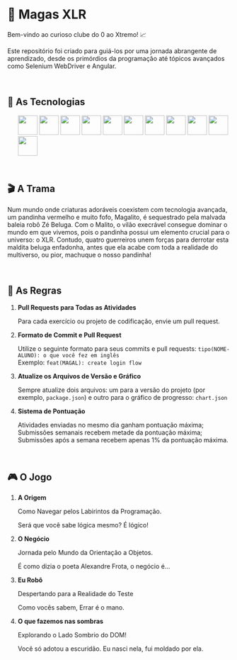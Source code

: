 <h1>🦊 Magas XLR</h1>
<p>Bem-vindo ao curioso clube do 0 ao Xtremo! 📈</p>

<p>Este repositório foi criado para guiá-los por uma jornada abrangente de aprendizado, desde os primórdios da programação até tópicos avançados como Selenium WebDriver e Angular.</p>

<div valign="top">
    <br>
    <h2>🦾 As Tecnologias</h2>
    <ul>
        <img height="44" width="44" src="https://cdn.jsdelivr.net/gh/devicons/devicon/icons/chrome/chrome-original.svg" />
        <img height="44" width="44" src="https://cdn.jsdelivr.net/gh/devicons/devicon/icons/intellij/intellij-original.svg" />
        <img height="44" width="44" src="https://cdn.jsdelivr.net/gh/devicons/devicon/icons/visualstudio/visualstudio-plain.svg" />
        <img height="44" width="44" src="https://cdn.jsdelivr.net/gh/devicons/devicon/icons/java/java-original.svg" />
        <img height="44" width="44" src="https://cdn.jsdelivr.net/gh/devicons/devicon/icons/selenium/selenium-original.svg" />
        <img height="44" width="44" src="https://cdn.jsdelivr.net/gh/devicons/devicon/icons/javascript/javascript-plain.svg" />
        <img height="44" width="44" src="https://cdn.jsdelivr.net/gh/devicons/devicon/icons/typescript/typescript-plain.svg" />
        <img height="44" width="44" src="https://cdn.jsdelivr.net/gh/devicons/devicon/icons/angularjs/angularjs-plain.svg" />
        <img height="44" width="44" src="https://cdn.jsdelivr.net/gh/devicons/devicon/icons/html5/html5-plain.svg" />
        <img height="44" width="44" src="https://cdn.jsdelivr.net/gh/devicons/devicon/icons/css3/css3-plain.svg" />
        <img height="44" width="44" src="https://cdn.jsdelivr.net/gh/devicons/devicon/icons/bootstrap/bootstrap-plain.svg" />
    </ul>
    <br>
</div>

<h2>🎬 A Trama</h2>
 <p>
   Num mundo onde criaturas adoráveis coexistem com tecnologia avançada, um pandinha vermelho e muito fofo, Magalito, é sequestrado pela malvada baleia robô Zé Beluga. Com o Malito, o vilão execrável consegue dominar o mundo em que vivemos, pois o pandinha possui um elemento crucial para o universo: o XLR. Contudo, quatro guerreiros unem forças para derrotar esta maldita beluga enfadonha, antes que ela acabe com toda a realidade do multiverso, ou pior, machuque o nosso pandinha!
 </p>
 <br>

 <h2>📜 As Regras</h2>
 <ol>
   <li>
      <strong>Pull Requests para Todas as Atividades</strong>
      <p>Para cada exercício ou projeto de codificação, envie um pull request.</p>
   </li>
  
   <li>
      <strong>Formato de Commit e Pull Request</strong>
      <p>Utilize o seguinte formato para seus commits e pull requests:
          <code>tipo(NOME-ALUNO): o que você fez em inglês</code>
          <br>Exemplo: <code>feat(MAGAL): create login flow</code>
      </p>
   </li>
  
   <li>
      <strong>Atualize os Arquivos de Versão e Gráfico</strong>
      <p>Sempre atualize dois arquivos: um para a versão do projeto (por exemplo, <code>package.json</code>) e
          outro para o gráfico de progresso: <code>chart.json</code></p>
   </li>
  
   <li>
      <strong>
        Sistema de Pontuação
      </strong>
      <p>Atividades enviadas no mesmo dia ganham pontuação máxima;
      <br>
      Submissões semanais recebem metade da pontuação máxima;
      <br>
      Submissões após a semana recebem apenas 1% da pontuação máxima.</p>
   </li>
 </ol>
 <br>

 <h2>🎮 O Jogo</h2>
 <ol>
   <li>
      <strong>A Origem</strong>
      <p>Como Navegar pelos Labirintos da Programação.</p>
      <p>Será que você sabe lógica mesmo? É lógico!</p>
   </li>
  
   <li>
      <strong>O Negócio</strong>
      <p>Jornada pelo Mundo da Orientação a Objetos.</p>
      <p>É como dizia o poeta Alexandre Frota, o negócio é...</p>
   </li>
  
   <li>
      <strong>Eu Robô</strong>
      <p>Despertando para a Realidade do Teste</p>
      <p>Como vocês sabem, Errar é o mano.</p>
   </li>
  
   <li>
      <strong>O que fazemos nas sombras</strong>
      <p>Explorando o Lado Sombrio do DOM!</p>
      <p>Você só adotou a escuridão. Eu nasci nela, fui moldado por ela.</p>
   </li>
 </ol>
